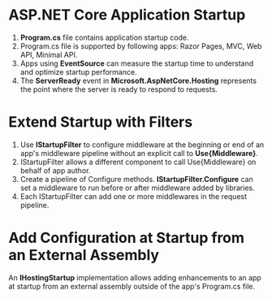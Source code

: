 # ASP.NET Core Application Startup
1. **Program.cs** file contains application startup code.
2. Program.cs file is supported by following apps: Razor Pages, MVC, Web API, Minimal API.
3. Apps using **EventSource** can measure the startup time to understand and optimize startup performance.
4. The **ServerReady** event in **Microsoft.AspNetCore.Hosting** represents the point where the server is ready to respond to requests.

# Extend Startup with Filters
1. Use **IStartupFilter** to configure middleware at the beginning or end of an app's middleware pipeline without an explicit call to **Use{Middleware}**.
2. IStartupFilter allows a different component to call Use{Middleware} on behalf of app author.
3. Create a pipeline of Configure methods. **IStartupFilter.Configure** can set a middleware to run before or after middleware added by libraries.
4. Each IStartupFilter can add one or more middlewares in the request pipeline.

# Add Configuration at Startup from an External Assembly
An **IHostingStartup** implementation allows adding enhancements to an app at startup from an external assembly outside of the app's Program.cs file.